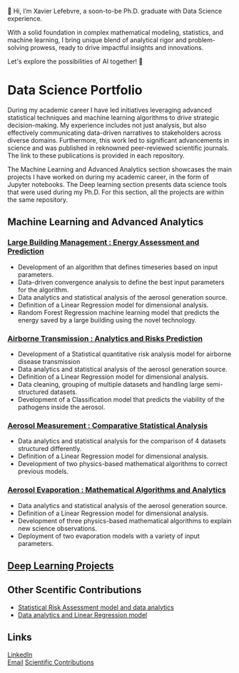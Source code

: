 👋 Hi, I’m Xavier Lefebvre, a soon-to-be Ph.D. graduate with Data Science experience. 

With a solid foundation in complex mathematical modeling, statistics, and machine learning, 
I bring unique blend of analytical rigor and problem-solving prowess, 
ready to drive impactful insights and innovations.

Let's explore the possibilities of AI together! 🚀

# Data Science Portfolio
During my academic career I have led initiatives leveraging advanced statistical techniques and machine learning algorithms to drive strategic decision-making. My experience includes not just analysis, but also effectively communicating data-driven narratives to stakeholders across diverse domains. Furthermore, this work led to significant advancements in science and was published in reknowned peer-reviewed scientific journals. The link to these publications is provided in each repository. 

The Machine Learning and Advanced Analytics section showcases the main projects I have worked on during my academic career, in the form of Jupyter notebooks. The Deep learning section presents data science tools that were used during my Ph.D. For this section, all the projects are within the same repository.

## Machine Learning and Advanced Analytics

### [Large Building Management : Energy Assessment and Prediction](https://github.com/xalef/Evoqua_Final) 
- Development of an algorithm that defines timeseries based on input parameters.
- Data-driven convergence analysis to define the best input parameters for the algorithm. 
- Data analytics and statistical analysis of the aerosol generation source.
- Definition of a Linear Regression model for dimensional analysis.
- Random Forest Regression machine learning model that predicts the energy saved by a large building using the novel technology.
 
### [Airborne Transmission : Analytics and Risks Prediction](https://github.com/xalef/CODE)
- Development of a Statistical quantitative risk analysis model for airborne disease transmission
- Data analytics and statistical analysis of the aerosol generation source.
- Definition of a Linear Regression model for dimensional analysis.
- Data cleaning, grouping of multiple datasets and handling large semi-structured datasets.
- Development of a Classification model that predicts the viability of the pathogens inside the aerosol.

### [Aerosol Measurement : Comparative Statistical Analysis](https://github.com/xalef/Comparaison/tree/main)
- Data analytics and statistical analysis for the comparison of 4 datasets structured differently.
- Definition of a Linear Regression model for dimensional analysis.
- Development of two physics-based mathematical algorithms to correct previous models.

### [Aerosol Evaporation : Mathematical Algorithms and Analytics](https://github.com/xalef/Evaporation)
- Data analytics and statistical analysis of the aerosol generation source.
- Definition of a Linear Regression model for dimensional analysis.
- Development of three physics-based mathematical algorithms to explain new science observations.
- Deployment of two evaporation models with a variety of input parameters.

## [Deep Learning Projects](https://github.com/xalef/Projects/tree/main)

## Other Scentific Contributions
- [Statistical Risk Assessment model and data analytics](https://scholar.google.com/citations?view_op=view_citation&hl=fr&user=Oy0XYGMAAAAJ&citation_for_view=Oy0XYGMAAAAJ:UeHWp8X0CEIC)
- [Data analytics and Linear Regression model](https://www.sciencedirect.com/science/article/pii/S004313542201377X)

## Links
[LinkedIn](https://www.linkedin.com/in/xavier-lefebvre-phd/)  
[Email](mailto:xavier.lefebvre008@gmail.com)
[Scientific Contributions](https://scholar.google.com/citations?user=Oy0XYGMAAAAJ&hl=fr)
